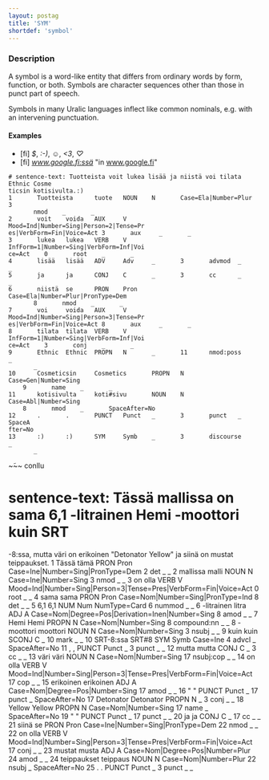 ```yaml
---
layout: postag
title: 'SYM'
shortdef: 'symbol'
---
```


### Description

A symbol is a word-like entity that differs from ordinary words by form,
function, or both.  Symbols are character sequences other than those in punct
part of speech.

Symbols in many Uralic languages inflect like common nominals, e.g. with an
intervening punctuation.

#### Examples

* [fi] _$_, _:-)_, _☺_, _<3_, _♡_
* [fi] _www.google.fi:ssä_ "in www.google.fi"

~~~ conllu
# sentence-text: Tuotteista voit lukea lisää ja niistä voi tilata Ethnic Cosme
ticsin kotisivulta.:)
1       Tuotteista      tuote   NOUN    N       Case=Ela|Number=Plur    3
       nmod    _       _
2       voit    voida   AUX     V       Mood=Ind|Number=Sing|Person=2|Tense=Pr
es|VerbForm=Fin|Voice=Act 3       aux     _       _
3       lukea   lukea   VERB    V       InfForm=1|Number=Sing|VerbForm=Inf|Voi
ce=Act    0       root    _       _
4       lisää   lisää   ADV     Adv     _       3       advmod  _       _
5       ja      ja      CONJ    C       _       3       cc      _       _
6       niistä  se      PRON    Pron    Case=Ela|Number=Plur|PronType=Dem
       8       nmod    _       _
7       voi     voida   AUX     V       Mood=Ind|Number=Sing|Person=3|Tense=Pr
es|VerbForm=Fin|Voice=Act 8       aux     _       _
8       tilata  tilata  VERB    V       InfForm=1|Number=Sing|VerbForm=Inf|Voi
ce=Act    3       conj    _       _
9       Ethnic  Ethnic  PROPN   N       _       11      nmod:poss       _
       _
10      Cosmeticsin     Cosmetics       PROPN   N       Case=Gen|Number=Sing
    9       name    _       _
11      kotisivulta     koti#sivu       NOUN    N       Case=Abl|Number=Sing
    8       nmod    _       SpaceAfter=No
12      .       .       PUNCT   Punct   _       3       punct   _       SpaceA
fter=No
13      :)      :)      SYM     Symb    _       3       discourse       _
       _
~~~

~̃~~ conllu
# sentence-text: Tässä mallissa on sama 6,1 -litrainen Hemi -moottori kuin SRT
-8:ssa, mutta väri on erikoinen "Detonator Yellow" ja siinä on mustat teippaukset.
1       Tässä   tämä    PRON    Pron    Case=Ine|Number=Sing|PronType=Dem
       2       det     _       _
2       mallissa        malli   NOUN    N       Case=Ine|Number=Sing    3
       nmod    _       _
3       on      olla    VERB    V       Mood=Ind|Number=Sing|Person=3|Tense=Pres|VerbForm=Fin|Voice=Act 0       root    _       _
4       sama    sama    PRON    Pron    Case=Nom|Number=Sing|PronType=Ind
       8       det     _       _
5       6,1     6,1     NUM     Num     NumType=Card    6       nummod  _
       _
6       -litrainen      litra   ADJ     A       Case=Nom|Degree=Pos|Derivation=Inen|Number=Sing 8       amod    _       _
7       Hemi    Hemi    PROPN   N       Case=Nom|Number=Sing    8       compound:nn     _       _
8       -moottori       moottori        NOUN    N       Case=Nom|Number=Sing
    3       nsubj   _       _
9       kuin    kuin    SCONJ   C       _       10      mark    _       _
10      SRT-8:ssa       SRT#8   SYM     Symb    Case=Ine        4       advcl
   _       SpaceAfter=No
11      ,       ,       PUNCT   Punct   _       3       punct   _       _
12      mutta   mutta   CONJ    C       _       3       cc      _       _
13      väri    väri    NOUN    N       Case=Nom|Number=Sing    17      nsubj:cop       _       _
14      on      olla    VERB    V       Mood=Ind|Number=Sing|Person=3|Tense=Pres|VerbForm=Fin|Voice=Act 17      cop     _       _
15      erikoinen       erikoinen       ADJ     A       Case=Nom|Degree=Pos|Number=Sing 17      amod    _       _
16      "       "       PUNCT   Punct   _       17      punct   _       SpaceAfter=No
17      Detonator       Detonator       PROPN   N       _       3       conj
    _       _
18      Yellow  Yellow  PROPN   N       Case=Nom|Number=Sing    17      name
    _       SpaceAfter=No
19      "       "       PUNCT   Punct   _       17      punct   _       _
20      ja      ja      CONJ    C       _       17      cc      _       _
21      siinä   se      PRON    Pron    Case=Ine|Number=Sing|PronType=Dem
       22      nmod    _       _
22      on      olla    VERB    V       Mood=Ind|Number=Sing|Person=3|Tense=Pres|VerbForm=Fin|Voice=Act 17      conj    _       _
23      mustat  musta   ADJ     A       Case=Nom|Degree=Pos|Number=Plur 24
      amod    _       _
24      teippaukset     teippaus        NOUN    N       Case=Nom|Number=Plur
    22      nsubj   _       SpaceAfter=No
25      .       .       PUNCT   Punct   _       3       punct   _       _
~~~
